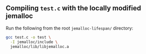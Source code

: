 ## Compiling `test.c` with the locally modified jemalloc

Run the following from the root `jemalloc-lifespan/` directory:

```bash
gcc test.c -o test \
  -I jemalloc/include \
  jemalloc/lib/libjemalloc.a
```